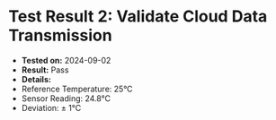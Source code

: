 # Test Result 2:  Validate Cloud Data Transmission
- **Tested on:** 2024-09-02
- **Result:** Pass
- **Details:**
 - Reference Temperature: 25°C
 - Sensor Reading: 24.8°C
 - Deviation: ± 1°C

